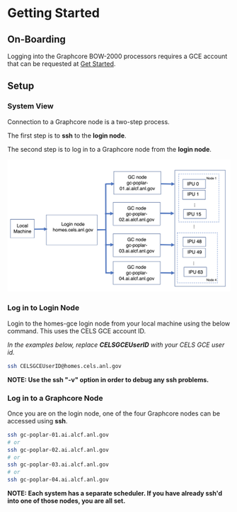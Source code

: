 # Getting Started

## On-Boarding

<!---See [Get Started](https://www.alcf.anl.gov/support-center/get-started)
to request an account and additional information.--->

Logging into the Graphcore BOW-2000 processors requires a GCE account that can be requested at [Get Started](https://www.alcf.anl.gov/support-center/get-started).

## Setup

### System View

Connection to a Graphcore node is a two-step process.

The first step is to **ssh** to the **login node**.

The second step is to log in to a Graphcore node from the **login node**.

![Graphcore System View](graphcore_login.jpg "Graphcore System View")

### Log in to Login Node

Login to the homes-gce login node from your local machine using the below command. This uses the CELS GCE account ID.

*In the examples below, replace* ***CELSGCEUserID*** *with your CELS GCE user id.*

```bash
ssh CELSGCEUserID@homes.cels.anl.gov
```

**NOTE: Use the ssh "-v" option in order to debug any ssh problems.**

### Log in to a Graphcore Node

Once you are on the login node, one of the four Graphcore nodes can be accessed using **ssh**.

```bash
ssh gc-poplar-01.ai.alcf.anl.gov
# or
ssh gc-poplar-02.ai.alcf.anl.gov
# or
ssh gc-poplar-03.ai.alcf.anl.gov
# or
ssh gc-poplar-04.ai.alcf.anl.gov
```

**NOTE: Each system has a separate scheduler.  If you have already
ssh'd into one of those nodes, you are all set.**
